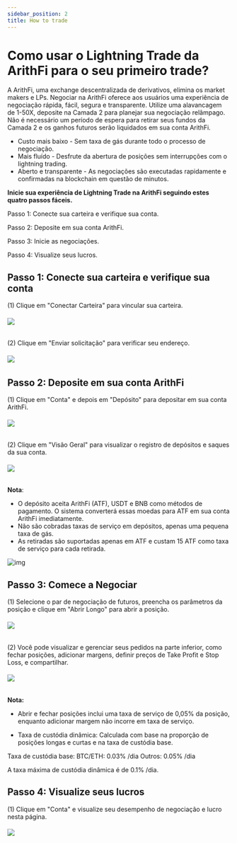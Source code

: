```yaml
---
sidebar_position: 2
title: How to trade
---
```


# Como usar o Lightning Trade da ArithFi para o seu primeiro trade?

A ArithFi, uma exchange descentralizada de derivativos, elimina os market makers e LPs. Negociar na ArithFi oferece aos usuários uma experiência de negociação rápida, fácil, segura e transparente. Utilize uma alavancagem de 1-50X, deposite na Camada 2 para planejar sua negociação relâmpago. Não é necessário um período de espera para retirar seus fundos da Camada 2 e os ganhos futuros serão liquidados em sua conta ArithFi.

- Custo mais baixo - Sem taxa de gás durante todo o processo de negociação.
- Mais fluído - Desfrute da abertura de posições sem interrupções com o lightning trading.
- Aberto e transparente - As negociações são executadas rapidamente e confirmadas na blockchain em questão de minutos.

**Inicie sua experiência de Lightning Trade na ArithFi seguindo estes quatro passos fáceis.**

Passo 1: Conecte sua carteira e verifique sua conta.

Passo 2: Deposite em sua conta ArithFi.

Passo 3: Inicie as negociações.

Passo 4: Visualize seus lucros.

## **Passo 1: Conecte sua carteira e verifique sua conta**

(1) Clique em "Conectar Carteira" para vincular sua carteira.

###### ![](https://bafybeicp5kgnfe7q6vtc6jlprv33setne7hmdwhwthop2juj7j3e257df4.ipfs.nftstorage.link/11.png)

(2) Clique em "Enviar solicitação" para verificar seu endereço.

###### ![](https://bafybeicp5kgnfe7q6vtc6jlprv33setne7hmdwhwthop2juj7j3e257df4.ipfs.nftstorage.link/22.png)

## **Passo 2: Deposite em sua conta ArithFi**

(1) Clique em "Conta" e depois em "Depósito" para depositar em sua conta ArithFi.

###### ![](https://bafybeicp5kgnfe7q6vtc6jlprv33setne7hmdwhwthop2juj7j3e257df4.ipfs.nftstorage.link/33.png)

(2) Clique em "Visão Geral" para visualizar o registro de depósitos e saques da sua conta.

###### ![](https://bafybeicp5kgnfe7q6vtc6jlprv33setne7hmdwhwthop2juj7j3e257df4.ipfs.nftstorage.link/44.png)

**Nota**:

- O depósito aceita ArithFi (ATF), USDT e BNB como métodos de pagamento. O sistema converterá essas moedas para ATF em sua conta ArithFi imediatamente.
- Não são cobradas taxas de serviço em depósitos, apenas uma pequena taxa de gás.
- As retiradas são suportadas apenas em ATF e custam 15 ATF como taxa de serviço para cada retirada.

![img](https://app.abandon.ai/_next/image?url=https%3A%2F%2Fs.gravatar.com%2Favatar%2Fa543fa6ded1c35152e7867d51ea6f1d7%3Fs%3D480%26r%3Dpg%26d%3Dhttps%253A%252F%252Fcdn.auth0.com%252Favatars%252Fsa.png&w=64&q=75)

## **Passo 3: Comece a Negociar**

(1) Selecione o par de negociação de futuros, preencha os parâmetros da posição e clique em "Abrir Longo" para abrir a posição.

###### ![](https://bafybeicu3pvbrwbbnjhovlqizxojkfztcnrssqqbripkhz5yver7xu3lq4.ipfs.nftstorage.link/111.png)

(2) Você pode visualizar e gerenciar seus pedidos na parte inferior, como fechar posições, adicionar margens, definir preços de Take Profit e Stop Loss, e compartilhar.

###### ![](https://bafybeicu3pvbrwbbnjhovlqizxojkfztcnrssqqbripkhz5yver7xu3lq4.ipfs.nftstorage.link/222.png)

**Nota:**

- Abrir e fechar posições inclui uma taxa de serviço de 0,05% da posição, enquanto adicionar margem não incorre em taxa de serviço.

- Taxa de custódia dinâmica: Calculada com base na proporção de posições longas e curtas e na taxa de custódia base.

Taxa de custódia base: BTC/ETH: 0.03% /dia Outros: 0.05% /dia

A taxa máxima de custódia dinâmica é de 0.1% /dia.





## Passo 4: Visualize seus lucros

(1) Clique em "Conta" e visualize seu desempenho de negociação e lucro nesta página.

###### ![](https://bafybeicp5kgnfe7q6vtc6jlprv33setne7hmdwhwthop2juj7j3e257df4.ipfs.nftstorage.link/77.png)
